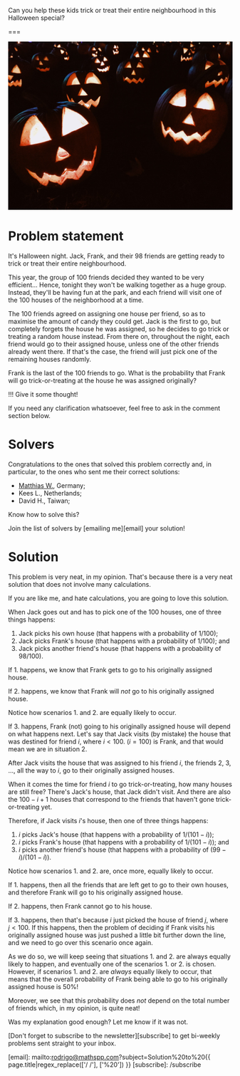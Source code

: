 Can you help these kids trick or treat their entire neighbourhood in this Halloween special?

===

![A pumpkin patch with Halloween-themed carved pumpkins.](thumbnail.png "Photo by Taylor Rooney on Unsplash.")

# Problem statement

It's Halloween night.
Jack, Frank, and their 98 friends are getting ready to trick or treat their entire neighbourhood.

This year, the group of 100 friends decided they wanted to be very efficient...
Hence, tonight they won't be walking together as a huge group.
Instead, they'll be having fun at the park, and each friend will visit one of the 100 houses of the neighborhood at a time.

The 100 friends agreed on assigning one house per friend, so as to maximise the amount of candy they could get.
Jack is the first to go, but completely forgets the house he was assigned, so he decides to go trick or treating a random house instead.
From there on, throughout the night, each friend would go to their assigned house, unless one of the other friends already went there.
If that's the case, the friend will just pick one of the remaining houses randomly.

Frank is the last of the 100 friends to go.
What is the probability that Frank will go trick-or-treating at the house he was assigned originally?

!!! Give it some thought!

If you need any clarification whatsoever, feel free to ask in the comment section below.


# Solvers

Congratulations to the ones that solved this problem correctly and, in particular, to the ones
who sent me their correct solutions:

 - [Matthias W.](https://twitter.com/m2u_84), Germany;
 - Kees L., Netherlands;
 - David H., Taiwan;

Know how to solve this?

Join the list of solvers by [emailing me][email] your solution!


# Solution

This problem is very neat, in my opinion.
That's because there is a very neat solution that does not involve many calculations.

If you are like me, and hate calculations, you are going to love this solution.

When Jack goes out and has to pick one of the 100 houses,
one of three things happens:

 1. Jack picks his own house (that happens with a probability of 1/100);
 2. Jack picks Frank's house (that happens with a probability of 1/100); and
 3. Jack picks another friend's house (that happens with a probability of 98/100).

If 1. happens, we know that Frank gets to go to his originally assigned house.

If 2. happens, we know that Frank will _not_ go to his originally assigned house.

Notice how scenarios 1. and 2. are equally likely to occur.

If 3. happens, Frank (not) going to his originally assigned house will depend
on what happens next.
Let's say that Jack visits (by mistake) the house that was destined for friend $i$,
where $i < 100$.
($i = 100$) is Frank, and that would mean we are in situation 2.

After Jack visits the house that was assigned to his friend $i$,
the friends 2, 3, ..., all the way to $i$, go to their originally assigned houses.

When it comes the time for friend $i$ to go trick-or-treating,
how many houses are still free?
There's Jack's house, that Jack didn't visit.
And there are also the $100 - i + 1$ houses that correspond to the friends
that haven't gone trick-or-treating yet.

Therefore, if Jack visits $i$'s house, then one of three things happens:

 1. $i$ picks Jack's house (that happens with a probability of 1/$(101 - i)$);
 2. $i$ picks Frank's house (that happens with a probability of 1/$(101 - i)$); and
 3. $i$ picks another friend's house (that happens with a probability of $(99 - i)/(101 - i)$).

Notice how scenarios 1. and 2. are, once more, equally likely to occur.

If 1. happens, then all the friends that are left get to go to their own houses,
and therefore Frank will go to his originally assigned house.

If 2. happens, then Frank cannot go to his house.

If 3. happens, then that's because $i$ just picked the house of friend $j$, where $j < 100$.
If this happens, then the problem of deciding if Frank visits his originally assigned
house was just pushed a little bit further down the line, and we need to go over
this scenario once again.

As we do so, we will keep seeing that situations 1. and 2. are always equally likely to happen,
and eventually one of the scenarios 1. or 2. is chosen.
However, if scenarios 1. and 2. are _always_ equally likely to occur,
that means that the overall probability of Frank being able to go to his originally assigned
house is 50%!

Moreover, we see that this probability does _not_ depend on the total number of friends which,
in my opinion, is quite neat!

Was my explanation good enough?
Let me know if it was not.


[Don't forget to subscribe to the newsletter][subscribe] to get bi-weekly
problems sent straight to your inbox.

[email]: mailto:rodrigo@mathspp.com?subject=Solution%20to%20{{ page.title|regex_replace(['/ /'], ['%20']) }}
[subscribe]: /subscribe
